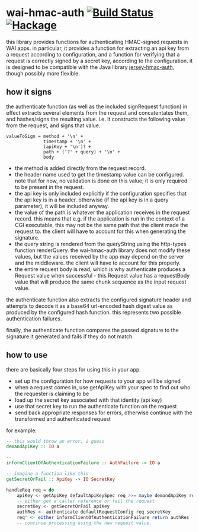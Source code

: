 wai-hmac-auth [![Build Status](https://travis-ci.org/raptros/wai-hmac-auth.svg?branch=master)](https://travis-ci.org/raptros/wai-hmac-auth) [![Hackage](https://img.shields.io/hackage/v/wai-hmac-auth.svg)](http://hackage.haskell.org/package/wai-hmac-auth)
=============
this library provides functions for authenticating HMAC-signed requests in WAI
apps. in particular, it provides a function for extracting an api key from a
request according to configuration, and a function for verifying that a request
is correctly signed by a secret key, according to the configuration. it is
designed to be compatible with the Java library
[jersey-hmac-auth](https://github.com/bazaarvoice/jersey-hmac-auth), though
possibly more flexible.

how it signs
------------
the authenticate function (as well as the included signRequest function) in
effect extracts several elements from the request and concatentates them, and
hashes/signs the resulting value. i.e. it constructs the following value from
the request, and signs that value.

```
valueToSign = method + '\n' + 
              timestamp + '\n' + 
              (apiKey + '\n')? + 
              path + ('?' + query) + '\n' +
              body
```

* the method is added directly from the request record.
* the header name used to get the timestamp value can be configured. note that
  for now, no validation is done on this value; it is only required to be
  present in the request.
* the api key is only included explicitly if the configuration specifies that
  the api key is in a header. otherwise (if the api key is in a query
  parameter), it will be included anyway.
* the value of the path is whatever the application receives in the request
  record. this means that e.g. if the application is run in the context of a
  CGI executable, this may not be the same path that the client made the
  request to. the client will have to account for this when generating the
  signature.
* the query string is rendered from the queryString using the http-types
  function renderQuery. the wai-hmac-auth library does not modify these values,
  but the values received by the app may depend on the server and the
  middleware. the client will have to account for this properly.
* the entire request body is read, which is why authenticate produces a Request
  value when successful - this Request value has a requestBody value that will
  produce the same chunk sequence as the input request value.

the authenticate function also extracts the configured signature header and
attempts to decode it as a base64 url-encoded hash digest value as produced by
the configured hash function. this represents two possible authentication
failures.

finally, the authenticate function compares the passed signature to the
signature it generated and fails if they do not match.

how to use
----------
there are basically four steps for using this in your app.

* set up the configuration for how requests to your app will be signed
* when a request comes in, use getApiKey with your spec to find out who the
  requester is claiming to be
* load up the secret key associated with that identity (api key)
* use that secret key to run the authenticate function on the request
* send back appropriate responses for errors, otherwise continue with the
  transformed and authenticated request

for example:

```haskell
-- this would throw an error, i guess
demandApiKey :: IO a

-- 
informClientOfAuthenticationFailure :: AuthFailure -> IO a

-- imagine a function like this
getSecretOrFail :: ApiKey -> IO SecretKey

handleReq req = do
    apiKey <- getApiKey defaultApiKeySpec req >>= maybe demandApiKey return
    -- either get a caller reference or fail the request
    secretKey <- getSecretOrFail apiKey
    authRes <- authenticate defaultRequestConfig req secretKey
    req' <- either informClientOfAuthenticationFailure return authRes
    -- continue processing using the new request value.
```


